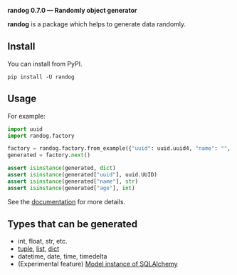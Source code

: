 **randog 0.7.0 — Randomly object generator**

**randog** is a package which helps to generate data randomly.

## Install

You can install from PyPI.

```shell
pip install -U randog
```

## Usage
For example:

```python
import uuid
import randog.factory

factory = randog.factory.from_example({"uuid": uuid.uuid4, "name": "", "age": 20})
generated = factory.next()

assert isinstance(generated, dict)
assert isinstance(generated["uuid"], uuid.UUID)
assert isinstance(generated["name"], str)
assert isinstance(generated["age"], int)
```

See the [documentation](https://unaguna.github.io/random-obj-generator/en/) for more details.


## Types that can be generated

- int, float, str, etc.
- [tuple](https://unaguna.github.io/random-obj-generator/en/doc.list_factory.html), [list](https://unaguna.github.io/random-obj-generator/en/doc.list_factory.html), [dict](https://unaguna.github.io/random-obj-generator/en/doc.dict_factory.html)
- datetime, date, time, timedelta
- (Experimental feature) [Model instance of SQLAlchemy](https://unaguna.github.io/random-obj-generator/en/doc.sqlalchemy.html)
